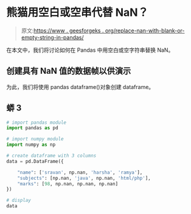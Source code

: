 # 熊猫用空白或空串代替 NaN？

> 原文:[https://www . geesforgeks . org/replace-nan-with-blank-or-empty-string-in-pandas/](https://www.geeksforgeeks.org/replace-nan-with-blank-or-empty-string-in-pandas/)

在本文中，我们将讨论如何在 Pandas 中用空白或空字符串替换 NaN。

## 创建具有 NaN 值的数据帧以供演示

为此，我们将使用 pandas dataframe()对象创建 dataframe。

## 蟒 3

```py
# import pandas module
import pandas as pd

# import numpy module
import numpy as np

# create dataframe with 3 columns
data = pd.DataFrame({

    "name": ['sravan', np.nan, 'harsha', 'ramya'],
    "subjects": [np.nan, 'java', np.nan, 'html/php'],
    "marks": [98, np.nan, np.nan, np.nan]
})

# display
data
```
